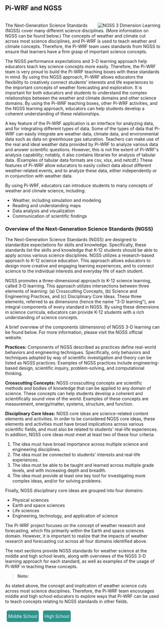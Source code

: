 <style>
    .ngss_lvl {background-color:#2E938C;
border-radius:5px;
color:white;
cursor:pointer;
padding:10px 5px;
height: 100px;
width:250px;
margin: auto 5px;
text-decoration:none;
}

a:link { text-decoration: none; }


a:visited { text-decoration: none; }


a:hover { text-decoration: none; }


a:active { text-decoration: none; }
</style>

## Pi-WRF and NGSS
<br/>
<img src="assets/ngss_logo.png" align="right" alt="NGSS 3 Dimension Learning">
The Next-Generation Science Standards (NGSS) cover many different science 
disciplines. (More information on NGSS can be found below.) The concepts 
of weather and climate cut across most science disciplines, and Pi-WRF is 
used to teach weather and climate concepts. Therefore, the Pi-WRF team 
uses standards from NGSS to ensure that learners have a firm grasp of 
important science concepts.

The NGSS performance expectations and 3-D learning approach help educators 
teach key science concepts more easily. Therefore, the Pi-WRF team is very 
proud to build the Pi-WRF teaching boxes with these standards in mind. 
By using this NGSS approach, Pi-WRF allows educators the flexibility to 
creatively connect students' interests and life experiences to the 
important concepts of weather forecasting and exploration. It is important 
for both educators and students to understand the complex relationships 
between the weather and climate domains and other science domains. By 
using the Pi-WRF teaching boxes, other Pi-WRF activities, and the NGSS 
learning approach, educators can help students develop a coherent 
understanding of these relationships.

A key feature of the Pi-WRF application is an interface for analyzing 
data, and for integrating different types of data. Some of the types of 
data that Pi-WRF can easily integrate are weather data, climate data, and 
environmental data such as data on greenhouse gas saturation. Teachers can 
make use of the real and ideal weather data provided by Pi-WRF to analyze 
various data and answer scientific questions. However, this is not the 
extent of Pi-WRF's analysis capability; notably, it also contains 
libraries for analysis of tabular data. (Examples of tabular data formats 
are csv, xlsx, and netcdf.) These features of Pi-WRF allow educators to 
easily collect data about different weather-related events, and to analyze 
these data, either independently or in conjunction with weather data.

By using Pi-WRF, educators can introduce students to many concepts of 
weather and climate science, including:

- Weather, including simulation and modeling
- Reading and understanding maps
- Data analysis and visualization
- Communication of scientific findings

### Overview of the Next-Generation Science Standards (NGSS)

The Next-Generation Science Standards (NGSS) are designed to standardize 
expectations for skills and knowledge. Specifically, these standards list 
the skills and knowledge that K-12 students should be able to apply across 
various science disciplines. NGSS utilizes a research-based approach to 
K-12 science education. This approach allows educators to design more 
creative and engaging learning experiences, and to connect science to the 
individual interests and everyday life of each student. 

NGSS promotes a three-dimensional approach to K-12 science learning, 
called 3-D learning. This approach utilizes intersections between three 
elements of learning: (a) Crosscutting Concepts, (b) Science 
and Engineering Practices, and (c) Disciplinary Core Ideas. These three 
elements, referred to as dimensions (hence the name "3-D learning"), are 
integral components of every standard in NGSS. By using these dimensions 
in science curricula, educators can provide K-12 students with a rich 
understanding of science concepts.

A brief overview of the components (dimensions) of NGSS 3-D learning can 
be found below. For more information, please visit the [NGSS official 
website](https://www.nextgenscience.org).

**Practices:** Components of NGSS described as practices define real-world 
behaviors and engineering techniques. Specifically, only behaviors and 
techniques adopted by way of scientific investigation and theory can be 
listed as NGSS practices. Examples of NGSS practices include 
engineering-based design, scientific inquiry, problem-solving, and 
computational thinking.

**Crosscutting Concepts:** NGSS crosscutting concepts are scientific 
methods and bodies of knowledge that can be applied to any domain of 
science. These concepts can help students develop a coherent and 
scientifically sound view of the world. Examples of these concepts are 
measurement, energy/matter, systems, structure, and function.

**Disciplinary Core Ideas:** NGSS core ideas are science-related content 
elements and activities. In order to be considered NGSS core ideas, these 
elements and activities must have broad implications across various 
scientific fields, and must also be related to students' real-life 
experiences. In addition, NGSS core ideas must meet at least two of these 
four criteria:

1. The idea must have broad importance across multiple science and 
engineering disciplines.
2. The idea must be connected to students' interests and real-life 
experiences.
3. The idea must be able to be taught and learned across multiple grade 
levels, and with increasing depth and breadth.
4. The idea must provide at least one key tool for investigating more 
complex ideas, and/or for solving problems.

Finally, NGSS disciplinary core ideas are grouped into four domains:

- Physical sciences
- Earth and space sciences
- Life sciences
- Engineering, technology, and application of science

The Pi-WRF project focuses on the concept of weather research and 
forecasting, which fits primarily within the Earth and space sciences 
domain. However, it is important to realize that the impacts of weather 
research and forecasting cut across all four domains identified above.

The next sections provide NGSS standards for weather science at the middle 
and high school levels, along with overviews of the NGSS 3-D learning 
approach for each standard, as well as examples of the usage of Pi-WRF in 
teaching these concepts.
<br/>

> **Note:**

As stated above, the concept and implication of weather science cuts 
across most science disciplines. Therefore, the Pi-WRF team encourages 
middle and high school educators to explore ways that Pi-WRF can be used 
to teach concepts relating to NGSS standards in other fields.

<br/>
<a class="ngss_lvl" href="/piwrf-teachingbox/pages/standards/middleschool.html">Middle School</a>
<a class="ngss_lvl" href="/piwrf-teachingbox/pages/standards/highschool.html">High School</a>

